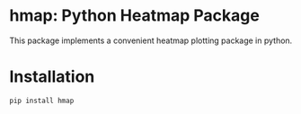 # hmap: Python Heatmap Package

This package implements a convenient heatmap plotting package in python.

# Installation
```bash
pip install hmap
```
